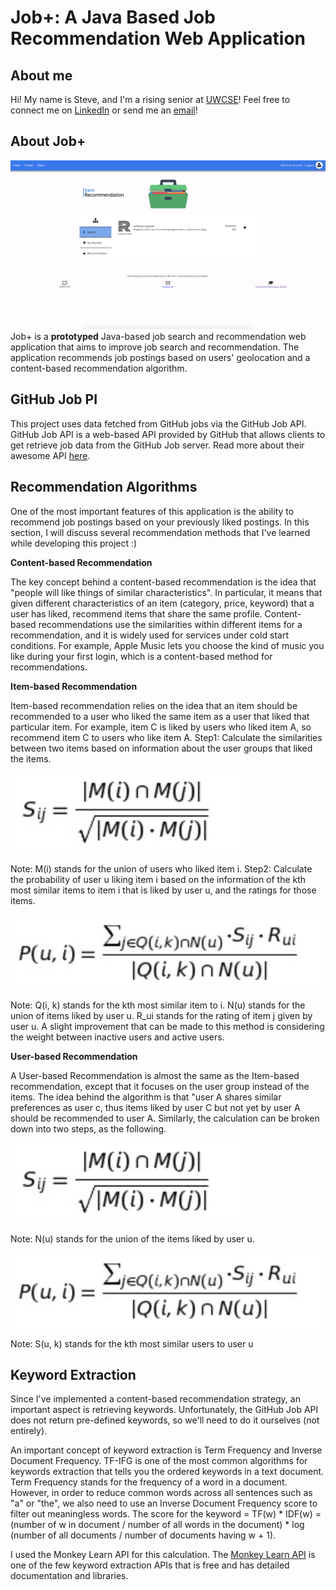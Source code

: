 # Job+: A Java Based Job Recommendation Web Application
## About me
Hi! My name is Steve, and I'm a rising senior at [UWCSE](https://www.cs.washington.edu)! Feel free to connect me on [LinkedIn](https://www.linkedin.com/in/steve-ma/) or send me an [email](mailto:%20bochenma@cs.washington.edu)!
## About Job+
![Note: There was only one job listed on GitHub jobs in the State of Washington when I took the screenshot....](https://github.com/mastevb/JobRecommendation/blob/master/jobs_img/Screen%20Shot%202020-06-14%20at%204.27.02%20PM.png)
Job+ is a **prototyped** Java-based job search and recommendation web application that aims to improve job search and recommendation. The application recommends job postings based on users' geolocation and a content-based recommendation algorithm.
## GitHub Job PI
This project uses data fetched from GitHub jobs via the GitHub Job API. GitHub Job API is a web-based API provided by GitHub that allows clients to get retrieve job data from the GitHub Job server. Read more about their awesome API [here](https://jobs.github.com/api).
## Recommendation Algorithms
One of the most important features of this application is the ability to recommend job postings based on your previously liked postings. In this section, I will discuss several recommendation methods that I've learned while developing this project :)

**Content-based Recommendation**

The key concept behind a content-based recommendation is the idea that "people will like things of similar characteristics". In particular, it means that given different characteristics of an item (category, price, keyword) that a user has liked, recommend items that share the same profile. Content-based recommendations use the similarities within different items for a recommendation, and it is widely used for services under cold start conditions. For example, Apple Music lets you choose the kind of music you like during your first login, which is a content-based method for recommendations.

**Item-based Recommendation**

Item-based recommendation relies on the idea that an item should be recommended to a user who liked the same item as a user that liked that particular item. For example, item C is liked by users who liked item A, so recommend item C to users who like item A.
Step1: Calculate the similarities between two items based on information about the user groups that liked the items.

![enter image description here](https://github.com/mastevb/JobRecommendation/blob/master/jobs_img/Screen%20Shot%202020-06-20%20at%2012.04.51%20AM.png)

Note: M(i) stands for the union of users who liked item i.
Step2: Calculate the probability of user u liking item i based on the information of the kth most similar items to item i that is liked by user u, and the ratings for those items.

![enter image description here](https://github.com/mastevb/JobRecommendation/blob/master/jobs_img/Screen%20Shot%202020-06-20%20at%2012.06.54%20AM.png)

Note: 
Q(i, k) stands for the kth most similar item to i.
N(u) stands for the union of items liked by user u.
R_ui stands for the rating of item j given by user u.
A slight improvement that can be made to this method is considering the weight between inactive users and active users.

**User-based Recommendation**

A User-based Recommendation is almost the same as the Item-based recommendation, except that it focuses on the user group instead of the items. The idea behind the algorithm is that "user A shares similar preferences as user c, thus items liked by user C but not yet by user A should be recommended to user A.
Similarly, the calculation can be broken down into two steps, as the following.

![enter image description here](https://github.com/mastevb/JobRecommendation/blob/master/jobs_img/Screen%20Shot%202020-06-20%20at%2012.04.51%20AM.png)

Note: N(u) stands for the union of the items liked by user u.

![enter image description here](https://github.com/mastevb/JobRecommendation/blob/master/jobs_img/Screen%20Shot%202020-06-20%20at%2012.06.54%20AM.png)

Note: S(u, k) stands for the kth most similar users to user u

## Keyword Extraction
Since I've implemented a content-based recommendation strategy, an important aspect is retrieving keywords. Unfortunately, the GitHub Job API does not return pre-defined keywords, so we'll need to do it ourselves (not entirely). 

An important concept of keyword extraction is Term Frequency and Inverse Document Frequency. TF-IFG is one of the most common algorithms for keywords extraction that tells you the ordered keywords in a text document. Term Frequency stands for the frequency of a word in a document. However, in order to reduce common words across all sentences such as "a" or "the", we also need to use an Inverse Document Frequency score to filter out meaningless words.
The score for the keyword = TF(w) * IDF(w) = (number of w in document / number of all words in the document) * log (number of all documents / number of documents having w + 1).

I used the Monkey Learn API for this calculation. The [Monkey Learn API](https://monkeylearn.com/api/v3/) is one of the few keyword extraction APIs that is free and has detailed documentation and libraries. 
